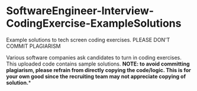 # SoftwareEngineer-Interview-CodingExercise-ExampleSolutions
Example solutions to tech screen coding exercises. PLEASE DON'T COMMIT PLAGIARISM

Various software companies ask candidates to turn in coding exercises.
This uploaded code contains sample solutions.
************NOTE: to avoid committing plagiarism, please refrain from directly
copying the code/logic. This is for your own good since the recruiting
team may not appreciate copying of solution.*************
